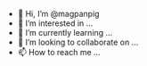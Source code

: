 - 👋 Hi, I’m @magpanpig
- 👀 I’m interested in ...
- 🌱 I’m currently learning ...
- 💞️ I’m looking to collaborate on ...
- 📫 How to reach me ...

<!---
magpanpig/magpanpig is a ✨ special ✨ repository because its `README.md` (this file) appears on your GitHub profile.
You can click the Preview link to take a look at your changes.
--->
